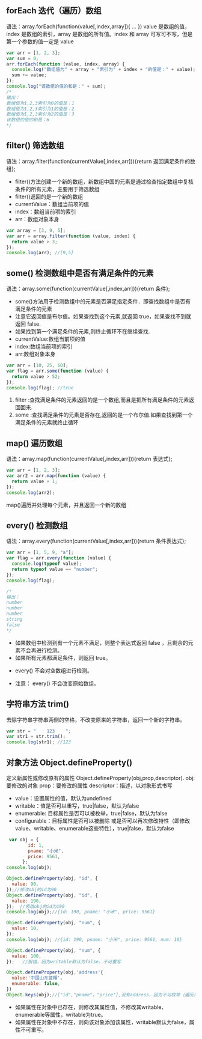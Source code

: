 ## forEach 迭代（遍历）数组

语法：array.forEach(function(value[,index,array]){
...
})
value 是数组的值，index 是数组的索引，array 是数组的所有值。index 和 array 可写可不写，但是第一个参数的值一定是 value

```javascript
var arr = [1, 2, 3];
var sum = 0;
arr.forEach(function (value, index, array) {
  console.log("数组值为" + array + "索引为" + index + "的值是：" + value);
  sum += value;
});
console.log("该数组的值的和是：" + sum);
/*
输出：
数组值为1,2,3索引为0的值是：1
数组值为1,2,3索引为1的值是：2
数组值为1,2,3索引为2的值是：3
该数组的值的和是：6
*/
```

## filter() 筛选数组

语法：array.filter(function(currentValue[,index,arr])){return 返回满足条件的数组};

- filter()方法创建一个新的数组，新数组中国的元素是通过检查指定数组中复核条件的所有元素，主要用于筛选数组
- filter()返回的是一个新的数组
- currentValue：数组当前项的值
- index：数组当前项的索引
- arr：数组对象本身

```javascript
var array = [3, 9, 5];
var arr = array.filter(function (value, index) {
  return value > 3;
});
console.log(arr); //[9,5]
```

## some() 检测数组中是否有满足条件的元素

语法：array.some(function(currentValue[,index,arr])){return 条件};

- some()方法用于检测数组中的元素是否满足指定条件．即查找数组中是否有满足条件的元素
- 注意它返回值是布尔值。如果查找到这个元素,就返回 true，如果查找不到就返回 false.
- 如果找到第一个满足条件的元素,则终止循环不在继续查找.
- currentValue:数组当前项的值
- index:数组当前项的索引
- arr:数组对象本身

```javascript
var arr = [10, 25, 60];
var flag = arr.some(function (value) {
  return value > 52;
});
console.log(flag); //true
```

1. filter :查找满足条件的元素返回的是一个数组,而且是把所有满足条件的元素返回回来.
2. some :查找满足条件的元素是否存在,返回的是一个布尔值.如果查找到第一个满足条件的元素就终止循环

## map() 遍历数组

语法：array.map(function(currentValue[,index,arr])){return 表达式};

```javascript
var arr = [1, 2, 3];
var arr2 = arr.map(function (value) {
  return value + 1;
});
console.log(arr2);
```

map()遍历并处理每个元素，并且返回一个新的数组

## every() 检测数组

语法：array.every(function(currentValue[,index,arr])){return 条件表达式};

```javascript
var arr = [1, 5, 9, "a"];
var flag = arr.every(function (value) {
  console.log(typeof value);
  return typeof value == "number";
});
console.log(flag);

/*
输出：
number
number
number
string
false
*/
```

- 如果数组中检测到有一个元素不满足，则整个表达式返回 false ，且剩余的元素不会再进行检测。
- 如果所有元素都满足条件，则返回 true。

* every() 不会对空数组进行检测。

* 注意： every() 不会改变原始数组。

## 字符串方法 trim()

去除字符串字符串两侧的空格，不改变原来的字符串，返回一个新的字符串。

```javascript
var str = "    123    ";
var str1 = str.trim();
console.log(str1); //123
```

## 对象方法 Object.defineProperty()

定义新属性或修改原有的属性
Object.defineProperty(obj,prop,descriptor).
obj: 要修改的对象
prop：要修改的属性
descriptor：描述，以对象形式书写
+ value：设置属性的值，默认为undefined
+ writable：值是否可以重写，true|false，默认为false
+ enumerable: 目标属性是否可以被枚举，true|false，默认为false
+ configurable：目标属性是否可以被删除 或是否可以再次修改特性（即修改value、writable、enumerable这些特性），true|false，默认为false

```javascript
 var obj = {
        id: 1,
        pname: "小米",
        price: 9561,
      };
console.log(obj);

Object.defineProperty(obj, "id", {
  value: 90,
});//修改obj的id为90
Object.defineProperty(obj, "id", {
  value: 190,
});  //修改obj的id为190
console.log(obj);//{id: 190, pname: "小米", price: 9561}

Object.defineProperty(obj, "num", {
  value: 10,
}); 
console.log(obj); //{id: 190, pname: "小米", price: 9561, num: 10}

Object.defineProperty(obj, "num", {
  value: 100,
});   //报错，因为writable默认为false，不可重写

Object.defineProperty(obj,'address'{
  value:'中国山东蓝翔'，
  enumerable: false,
})
Object.keys(obj);//["id","pname"，"price"],没有address，因为不可枚举（遍历）出来，而num是因为默认的enumerable就是false
```
+ 如果属性在对象中已存在，则修改其属性值，不修改其writable、enumerable等属性，writable为true。
+ 如果属性在对象中不存在，则向该对象添加该属性，writable默认为false，属性不可重写。

